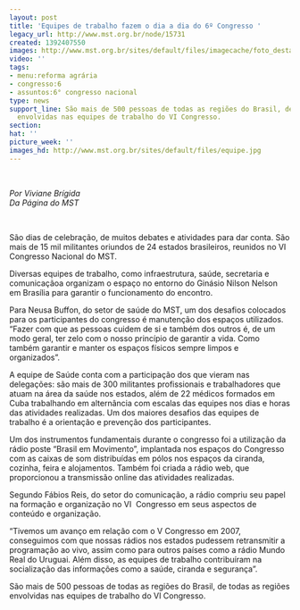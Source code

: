 ```yaml
---
layout: post
title: 'Equipes de trabalho fazem o dia a dia do 6º Congresso '
legacy_url: http://www.mst.org.br/node/15731
created: 1392407550
images: http://www.mst.org.br/sites/default/files/imagecache/foto_destaque/equipe.jpg
video: ''
tags:
- menu:reforma agrária
- congresso:6
- assuntos:6° congresso nacional
type: news
support_line: São mais de 500 pessoas de todas as regiões do Brasil, de todas as regiões
  envolvidas nas equipes de trabalho do VI Congresso.
section: 
hat: ''
picture_week: ''
images_hd: http://www.mst.org.br/sites/default/files/equipe.jpg
---
```

<p>&nbsp;</p><p><em>Por Viviane Brígida<br>Da Página do MST</em></p><p>&nbsp;</p><p>São dias de celebração, de muitos debates e atividades para dar conta. São mais de 15 mil militantes oriundos de 24 estados brasileiros, reunidos no VI Congresso Nacional do MST.</p><p>Diversas equipes de trabalho, como infraestrutura, saúde, secretaria e comunicaçãoa organizam o espaço no entorno do Ginásio Nilson Nelson em Brasília para garantir o funcionamento do encontro.</p><p>Para Neusa Buffon, do setor de saúde do MST, um dos desafios colocados para os participantes do congresso é manutenção dos espaços utilizados. “Fazer com que as pessoas cuidem de si e também dos outros é, de um modo geral, ter zelo com o nosso princípio de garantir a vida. Como também garantir e manter os espaços físicos sempre limpos e organizados”.</p><p>A equipe de Saúde conta com a participação dos que vieram nas delegações: são mais de 300 militantes profissionais e trabalhadores que atuam na área da saúde nos estados, além de 22 médicos formados em Cuba trabalhando em alternância com escalas das equipes nos dias e horas das atividades realizadas. Um dos maiores desafios das equipes de trabalho é a orientação e prevenção dos participantes.</p><p>Um dos instrumentos fundamentais durante o congresso foi a utilização da rádio poste “Brasil em Movimento”, implantada nos espaços do Congresso com as caixas de som distribuídas em pólos nos espaços da ciranda, cozinha, feira e alojamentos. Também foi criada a rádio web, que proporcionou a transmissão online das atividades realizadas.</p><p>Segundo Fábios Reis, do setor do comunicação, a rádio compriu seu papel na formação e organização no VI &nbsp;Congresso em seus aspectos de conteúdo e organização.&nbsp;</p><p>“Tivemos um avanço em relação com o V Congresso em 2007, conseguimos com que nossas rádios nos estados pudessem retransmitir a programação ao vivo, assim como para outros países como a rádio Mundo Real do Uruguai. Além disso, as equipes de trabalho contribuíram na socialização das informações como a saúde, ciranda e segurança”.&nbsp;</p><p>São mais de 500 pessoas de todas as regiões do Brasil, de todas as regiões envolvidas nas equipes de trabalho do VI Congresso.</p><p><span class="Apple-tab-span" style="white-space:pre">	</span></p><div>&nbsp;</div>
